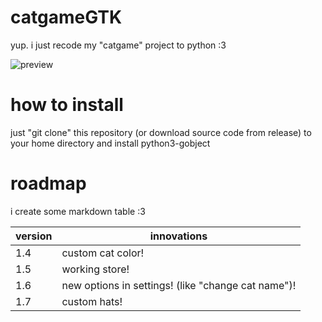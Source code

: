 # catgameGTK
yup. i just recode my "catgame" project to python :3

![preview](https://github.com/user-attachments/assets/d7c60fc2-2bad-425e-85bf-4bda83b1a5dc)

# how to install
just "git clone" this repository (or download source code from release) to your home directory and install python3-gobject

# roadmap

i create some markdown table :3

| version | innovations |
|---------|-------------|
| 1.4     | custom cat color! |
| 1.5     | working store! |
| 1.6     | new options in settings! (like "change cat name")! |
| 1.7     | custom hats! |
